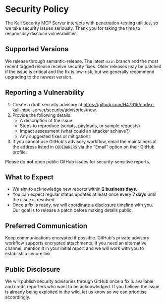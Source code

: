 # Security Policy

The Kali Security MCP Server interacts with penetration-testing utilities, so we take security issues seriously. Thank you for taking the time to responsibly disclose vulnerabilities.

## Supported Versions

We release through semantic-release. The latest `main` branch and the most recent tagged release receive security fixes. Older releases may be patched if the issue is critical and the fix is low-risk, but we generally recommend upgrading to the newest version.

## Reporting a Vulnerability

1. Create a draft security advisory at <https://github.com/H47R15/codex-kali-mpc-server/security/advisories/new>.
2. Provide the following details:
   - A description of the issue
   - Steps to reproduce (scripts, payloads, or sample requests)
   - Impact assessment (what could an attacker achieve?)
   - Any suggested fixes or mitigations
3. If you cannot use GitHub's advisory workflow, email the maintainers at the address listed in `CODEOWNERS` via the "Email" option on their GitHub profile.

Please do **not** open public GitHub issues for security-sensitive reports.

## What to Expect

- We aim to acknowledge new reports within **2 business days**.
- You can expect regular status updates at least once every **7 days** until the issue is resolved.
- Once a fix is ready, we will coordinate a disclosure timeline with you. Our goal is to release a patch before making details public.

## Preferred Communication

Keep communications encrypted if possible. GitHub's private advisory workflow supports encrypted attachments; if you need an alternative channel, mention it in your initial report and we will work with you to establish a secure link.

## Public Disclosure

We will publish security advisories through GitHub once a fix is available and credit reporters who want to be acknowledged. If you believe the issue is already being exploited in the wild, let us know so we can prioritise accordingly.
